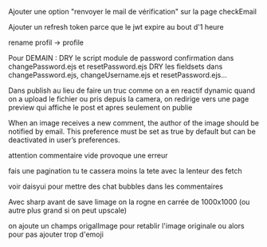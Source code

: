 Ajouter une option "renvoyer le mail de vérification" sur la page checkEmail

Ajouter un refresh token parce que le jwt expire au bout d'1 heure

rename profil -> profile

Pour DEMAIN :
DRY le script module de password confirmation dans changePassword.ejs et resetPassword.ejs
DRY les fieldsets dans changePassword.ejs, changeUsername.ejs et resetPassword.ejs...

Dans publish au lieu de faire un truc comme on a en reactif dynamic quand on a upload le fichier ou pris depuis la camera, on redirige vers une page preview qui affiche le post et apres seulement on publie

When an image receives a new comment, the author of the image should be notified
by email. This preference must be set as true by default but can be deactivated in
user’s preferences.

attention commentaire vide provoque une erreur

fais une pagination tu te cassera moins la tete avec la lenteur des fetch

voir daisyui pour mettre des chat bubbles dans les commentaires

Avec sharp avant de save limage on la rogne en carrée de 1000x1000 (ou autre plus grand si on peut upscale)

on ajoute un champs origalImage pour retablir l'image originale ou alors pour pas ajouter trop d'emoji

